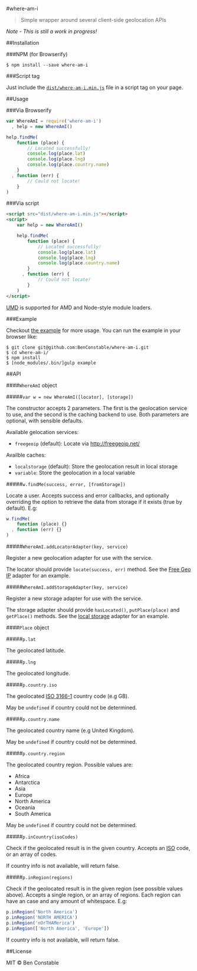 #where-am-i

> Simple wrapper around several client-side geolocation APIs

*Note - This is still a work in progress!*

##Installation

###NPM (for Browserify)

```
$ npm install --save where-am-i
```

###Script tag

Just include the [`dist/where-am-i.min.js`](https://github.com/BenConstable/where-am-i/blob/master/dist/where-am-i.min.js)
file in a script tag on your page.

##Usage

###Via Browserify

```js
var WhereAmI = require('where-am-i')
  , help = new WhereAmI()

help.findMe(
    function (place) {
        // Located successfully!
        console.log(place.lat)
        console.log(place.lng)
        console.log(place.country.name)
    }
  , function (err) {
        // Could not locate!
    }
)
```

###Via script

```html
<script src="dist/where-am-i.min.js"></script>
<script>
    var help = new WhereAmI()

    help.findMe(
        function (place) {
            // Located successfully!
            console.log(place.lat)
            console.log(place.lng)
            console.log(place.country.name)
        }
      , function (err) {
            // Could not locate!
        }
    )
</script>
```

[UMD](https://github.com/umdjs/umd) is supported for AMD and Node-style module
loaders.

###Example

Checkout [the example](https://github.com/BenConstable/where-am-i/blob/master/example/index.html)
for more usage. You can run the example in your browser like:

```
$ git clone git@github.com:BenConstable/where-am-i.git
$ cd where-am-i/
$ npm install
$ [node_modules/.bin/]gulp example
```

##API

####`WhereAmI` object

#####`var w = new WhereAmI([locator], [storage])`

The constructor accepts 2 parameters. The first is the geolocation service to
use, and the second is the caching backend to use. Both parameters are optional,
with sensible defaults.

Available gelocation services:

* `freegeoip` (default): Locate via http://freegeoip.net/

Availble caches:

* `localstorage` (default): Store the geolocation result in local storage
* `variable`: Store the geolocation in a local variable

#####`w.findMe(success, error, [fromStorage])`

Locate a user. Accepts success and error callbacks, and optionally overriding
the option to retrieve the data from storage if it exists (true by default). E.g:

```js
w.findMe(
    function (place) {}
  , function (err) {}
)
```

#####`WhereAmI.addLocatorAdapter(key, service)`

Register a new geolocation adapter for use with the service.

The locator should provide `locate(success, err)` method. See the [Free Geo IP](https://github.com/BenConstable/where-am-i/blob/master/src/locators/free-geo-ip.js) adapter for an example.

#####`WhereAmI.addStorageAdapter(key, service)`

Register a new storage adapter for use with the service.

The storage adapter should provide `hasLocated()`, `putPlace(place)` and `getPlace()`
methods. See the [local storage](https://github.com/BenConstable/where-am-i/blob/master/src/storage/local-storage-adapter.js) adapter for an example.

####`Place` object

#####`p.lat`

The geolocated latitude.

#####`p.lng`

The geolocated longitude.

#####`p.country.iso`

The geolocated [ISO 3166-1](https://en.wikipedia.org/wiki/ISO_3166-1) country
code (e.g GB).

May be `undefined` if country could not be determined.

#####`p.country.name`

The geolocated country name (e.g United Kingdom).

May be `undefined` if country could not be determined.

#####`p.country.region`

The geolocated country region. Possible values are:

* Africa
* Antarctica
* Asia
* Europe
* North America
* Oceania
* South America

May be `undefined` if country could not be determined.

#####`p.inCountry(isoCodes)`

Check if the geolocated result is in the given country. Accepts an [ISO](https://en.wikipedia.org/wiki/ISO_3166-1)
code, or an array of codes.

If country info is not available, will return false.

#####`p.inRegion(regions)`

Check if the geolocated result is in the given region (see possible values above).
Accepts a single region, or an array of regions. Each region can have an case and
any amount of whitespace. E.g:

```js
p.inRegion('North America')
p.inRegion('NORTH AMERICA')
p.inRegion('nOrTHAMerica')
p.inRegion(['North America', 'Europe'])
```

If country info is not available, will return false.

##License

MIT © Ben Constable
